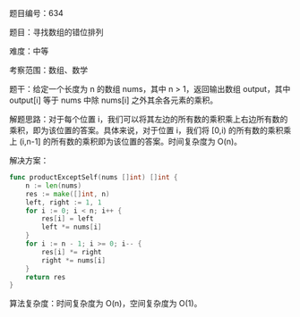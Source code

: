 题目编号：634

题目：寻找数组的错位排列

难度：中等

考察范围：数组、数学

题干：给定一个长度为 n 的数组 nums，其中 n > 1，返回输出数组 output，其中 output[i] 等于 nums 中除 nums[i] 之外其余各元素的乘积。

解题思路：对于每个位置 i，我们可以将其左边的所有数的乘积乘上右边所有数的乘积，即为该位置的答案。具体来说，对于位置 i，我们将 [0,i) 的所有数的乘积乘上 (i,n-1] 的所有数的乘积即为该位置的答案。时间复杂度为 O(n)。

解决方案：

```go
func productExceptSelf(nums []int) []int {
    n := len(nums)
    res := make([]int, n)
    left, right := 1, 1
    for i := 0; i < n; i++ {
        res[i] = left
        left *= nums[i]
    }
    for i := n - 1; i >= 0; i-- {
        res[i] *= right
        right *= nums[i]
    }
    return res
}
```

算法复杂度：时间复杂度为 O(n)，空间复杂度为 O(1)。
